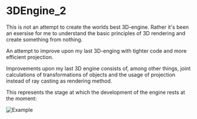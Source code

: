 # 3DEngine_2

This is not an attempt to create the worlds best 3D-engine. Rather it's been an exersise for me to understand the basic principles of 3D rendering and create something from nothing.

An attempt to improve upon my last 3D-enging with tighter code and more efficient projection.

Improvements upon my last 3D engine consists of, among other things, joint calculations of transformations of objects and the usage of projection instead of ray casting as rendering method.

This represents the stage at which the development of the engine rests at the moment:

![Example](https://j.gifs.com/q7N8y3.gif)
